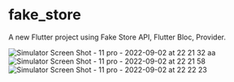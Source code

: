 # fake_store

A new Flutter project using Fake Store API, Flutter Bloc, Provider.

![Simulator Screen Shot - 11 pro - 2022-09-02 at 22 21 32](https://user-images.githubusercontent.com/84974284/188223323-b2c6d1e6-acf9-4590-8c0f-153cc93736e7.png) aa
![Simulator Screen Shot - 11 pro - 2022-09-02 at 22 21 58](https://user-images.githubusercontent.com/84974284/188223335-a9a8342f-0a23-4168-af0b-bf885b0fb2e9.png)
![Simulator Screen Shot - 11 pro - 2022-09-02 at 22 22 23](https://user-images.githubusercontent.com/84974284/188223340-0f3a5501-d2ee-4607-942c-4ed34f3c4b68.png)
